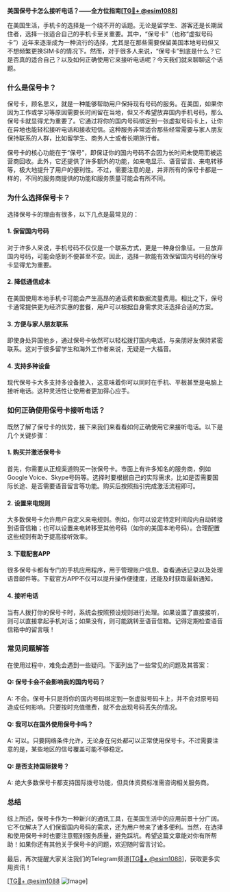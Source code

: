 **美国保号卡怎么接听电话？——全方位指南[[TG💪+ @esim1088](https://t.me/s/esim1088)]**

在美国生活，手机卡的选择是一个绕不开的话题。无论是留学生、游客还是长期居住者，选择一张适合自己的手机卡至关重要。其中，“保号卡”（也称“虚拟号码卡”）近年来逐渐成为一种流行的选择，尤其是在那些需要保留美国本地号码但又不想频繁更换SIM卡的情况下。然而，对于很多人来说，“保号卡”到底是什么？它是否真的适合自己？以及如何正确使用它来接听电话呢？今天我们就来聊聊这个话题。

### 什么是保号卡？

保号卡，顾名思义，就是一种能够帮助用户保持现有号码的服务。在美国，如果你因为工作或学习等原因需要长时间留在当地，但又不希望放弃国内手机号码，那么保号卡就显得尤为重要了。它通过将你的国内号码绑定到一张虚拟号码卡上，让你在异地也能轻松接听电话和接收短信。这种服务非常适合那些经常需要与家人朋友保持联系的人群，比如留学生、商务人士或者长期旅行者。

保号卡的核心功能在于“保号”，即保证你的国内号码不会因为长时间未使用而被运营商回收。此外，它还提供了许多额外的功能，如来电显示、语音留言、来电转移等，极大地提升了用户的便利性。不过，需要注意的是，并非所有的保号卡都是一样的，不同的服务商提供的功能和服务质量可能会有所不同。

### 为什么选择保号卡？

选择保号卡的理由有很多，以下几点是最常见的：

#### 1. **保留国内号码**
   对于许多人来说，手机号码不仅仅是一个联系方式，更是一种身份象征。一旦放弃国内号码，可能会感到不便甚至不安。因此，选择一款能有效保留国内号码的保号卡显得尤为重要。

#### 2. **降低通信成本**
   在美国使用本地手机卡可能会产生高昂的通话费和数据流量费用。相比之下，保号卡通常提供更为经济实惠的套餐，用户可以根据自身需求灵活选择合适的方案。

#### 3. **方便与家人朋友联系**
   即使身处异国他乡，通过保号卡依然可以轻松拨打国内电话，与亲朋好友保持紧密联系。这对于很多留学生和海外工作者来说，无疑是一大福音。

#### 4. **支持多种设备**
   现代保号卡大多支持多设备接入，这意味着你可以同时在手机、平板甚至是电脑上接听电话。这种灵活性让使用者更加得心应手。

### 如何正确使用保号卡接听电话？

既然了解了保号卡的优势，接下来我们来看看如何正确使用它来接听电话。以下是几个关键步骤：

#### 1. **购买并激活保号卡**
   首先，你需要从正规渠道购买一张保号卡。市面上有许多知名的服务商，例如Google Voice、Skype号码等。选择时要根据自己的实际需求，比如是否需要国际长途、是否需要语音留言等功能。购买后按照指引完成激活流程即可。

#### 2. **设置来电规则**
   大多数保号卡允许用户自定义来电规则。例如，你可以设定特定时间段内自动转接到语音信箱；也可以设置来电转移至其他号码（如你的美国本地号码）。合理配置这些规则有助于提高接听效率。

#### 3. **下载配套APP**
   很多保号卡都有专门的手机应用程序，用于管理账户信息、查看通话记录以及处理语音邮件等。下载官方APP不仅可以提升操作便捷度，还能及时获取最新通知。

#### 4. **接听电话**
   当有人拨打你的保号卡时，系统会按照预设规则进行处理。如果设置了直接接听，则可以直接拿起手机对话；如果没有，则可能跳转至语音信箱。记得定期检查语音信箱中的留言哦！

### 常见问题解答

在使用过程中，难免会遇到一些疑问。下面列出了一些常见的问题及其答案：

#### Q: 保号卡会不会影响我的国内号码？
A: 不会。保号卡只是将你的国内号码绑定到一张虚拟号码卡上，并不会对原号码造成任何影响。只要按时充值缴费，就不会出现号码丢失的情况。

#### Q: 我可以在国外使用保号卡吗？
A: 可以。只要网络条件允许，无论身在何处都可以正常使用保号卡。不过需要注意的是，某些地区的信号覆盖可能不够稳定。

#### Q: 是否支持国际拨号？
A: 绝大多数保号卡都支持国际拨号功能，但具体资费标准需咨询相关服务商。

### 总结

综上所述，保号卡作为一种新兴的通讯工具，在美国生活中的应用前景十分广阔。它不仅解决了人们保留国内号码的需求，还为用户带来了诸多便利。当然，在选择和使用保号卡时也要注意甄别服务质量，避免踩坑。希望这篇文章能对你有所帮助！如果你还有其他关于保号卡的问题，欢迎随时留言讨论。

最后，再次提醒大家关注我们的Telegram频道[[TG💪+ @esim1088](https://t.me/s/esim1088)]，获取更多实用资讯！ 

[[TG💪+ @esim1088](https://t.me/s/esim1088) ![Image](https://i.postimg.cc/4NQfJmqS/Snipaste-2025-05-13-00-14-12.png)]